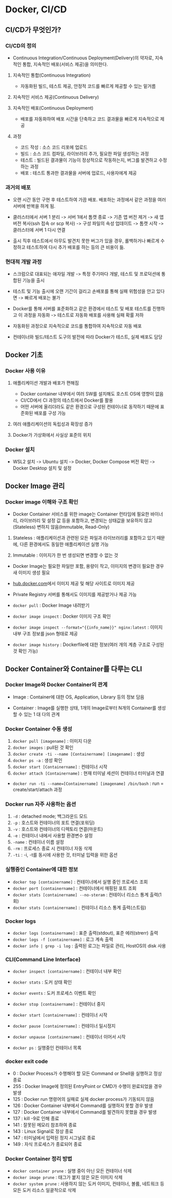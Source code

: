 # Docker, CI/CD

## CI/CD가 무엇인가?

### CI/CD의 정의

- Continuous Integration/Continuous Deployment(Delivery)의 약자로, 지속적인 통합, 지속적인 배포(서비스 제공)을 의미한다.

1. 지속적인 통합(Continuous Integration)

    - 자동화된 빌드, 테스트 제공, 안정적 코드를 빠르게 제공할 수 있는 밑거름

2. 지속적인 서비스 제공(Continuous Delivery)

3. 지속적인 배포(Continuous Deployment)

    - 배포를 자동화하여 배포 시간을 단축하고 코드 결과물을 빠르게 지속적으로 제공

4. 과정

    - 코드 작성 : 소스 코드 리포에 업로드
    - 빌드 : 소스 코드 컴파일, 라이브러리 추가, 필요한 파일 생성하는 과정
    - 테스트 : 빌드된 결과물이 기능이 정상적으로 작동하는지, 버그를 발견하고 수정하는 과정
    - 배포 : 테스트 통과한 결과물을 서버에 업로드, 사용자에게 제공

### 과거의 배포

- 오랜 시간 동안 구현 후 테스트하여 가끔 배포. 배포하는 과정에서 같은 과정을 여러 서버에 반복을 하게 됨.

- 클러스터에서 서버 1 분리 -> 서버 1에서 톰캣 종료 -> 기존 앱 버전 제거 -> 새 앱 버전 복사(ssh 접속 or scp 복사) -> 구성 파일의 속성 업데이트 -> 톰캣 시작 -> 클러스터에 서버 1 다시 연결

- 출시 직후 테스트에서 아무도 발견치 못한 버그가 있을 경우, 롤백하거나 빠르게 수정하고 테스트하여 다시 추가 배포를 하는 등의 큰 비용이 듦.

### 현대적 개발 과정

- 스크럼으로 대표되는 애자일 개발 -> 특정 주기마다 개발, 테스트 및 프로덕션에 통합된 기능을 출시

- 테스트 및 기능 출시에 오랜 기간이 걸리고 손배포를 통해 실패 위험성을 안고 있다면 -> 빠르게 배포는 불가

- Docker를 통해 서버를 표준화하고 같은 환경에서 테스트 및 배포 테스트를 진행하고 이 과정을 자동화 -> 테스트로 자동화 배포를 사용해 실패 확률 저하

- 자동화된 과정으로 지속적으로 코드를 통합하여 지속적으로 자동 배포

- 컨테이너와 빌드/테스트 도구의 발전에 따라 Docker가 테스트, 실제 배포도 담당

## Docker 기초

### Docker 사용 이유

1. 애플리케이션 개발과 배포가 편해짐

    - Docker container 내부에서 여러 SW를 설치해도 호스트 OS에 영향이 없음
    - CI/CD에서 CI 과정의 테스트에서 Docker를 활용
    - 어떤 서버에 올리더라도 같은 환경으로 구성된 컨테이너로 동작하기 때문에 표준화된 배포를 구성 가능

2. 여러 애플리케이션의 독립성과 확장성 증가

3. Docker가 가상화에서 사실상 표준의 위치

### Docker 설치

- WSL2 설치 -> Ubuntu 설치 -> Docker, Docker Compose 버전 확인 -> Docker Desktop 설치 및 설정

## Docker Image 관리

### Docker image 이해와 구조 확인

- Docker Container 서비스를 위한 image는 Container 런타임에 필요한 바이너리, 라이브러리 및 설정 값 등을 포함하고, 변경되는 상태값을 보유하지 않고(Stateless) 변하지 않음(Immutable, Read-Only)

1. Stateless : 애플리케이션과 관련된 모든 파일과 라이브러리를 포함하고 있기 때문에, 다른 환경에서도 동일한 애플리케이션 실행 가능

2. Immutable : 이미지가 한 번 생성되면 변경할 수 없는 것

- Docker Image는 필요한 파일만 포함, 용량이 작고, 이미지의 변경이 필요한 경우 새 이미지 생성 필요

- [hub.docker.com](hub.docker.com)에서 이미지 제공 및 해당 사이트로 이미지 제공

- Private Registry 서버를 통해서도 이미지를 제공받거나 제공 가능

- ```docker pull``` : Docker Image 내려받기

- ```docker image inspect``` : Docker 이미지 구조 확인

- ```docker image inspect --format="{{info_name}}" nginx:latest``` : 이미지 내부 구조 정보를 json 형태로 제공

- ```docker image history``` : Dockerfile에 대한 정보(여러 개의 계층 구조로 구성된 것 확인 가능)

## Docker Container와 Container를 다루는 CLI

### Docker Image와 Docker Container의 관계

- Image : Container에 대한 OS, Application, Library 등의 정보 담음

- Container : Image를 실행한 상태, 1개의 Image로부터 N개의 Container를 생성할 수 있는 1 대 다의 관계

### Docker Container 수동 생성

1. ```docker pull [imagename]``` : 이미지 다운
2. ```docker images``` : pull된 것 확인
3. ```docker create -ti --name [Containername] [imagename]``` : 생성
4. ```docker ps -a``` : 생성 확인
5. ```docker start [Containername]``` : 컨테이너 시작
6. ```docker attach [Containername]``` : 현재 터미널 세션이 컨테이너 터미널과 연결

- ```docker run -ti --name=[Containername] [imagename] /bin/bash``` : run = create/start/attach 과정

### Docker run 자주 사용하는 옵션

1. ```-d``` :  detached mode; 백그라운드 모드
2. ```-p``` : 호스트와 컨테이너의 포트 연결(포워딩)
3. ```-v``` : 호스트와 컨테이너의 디렉토리 연결(마운트)
4. ```-e``` : 컨테이너 내에서 사용할 환경변수 설정
5. ```-name``` : 컨테이너 이름 설정
6. ```-rm``` : 프로세스 종료 시 컨테이너 자동 삭제
7. ```-ti``` : -i, -t를 동시에 사용한 것, 터미널 입력을 위한 옵션

### 실행중인 Container에 대한 정보

- ```docker top [containername]``` : 컨테이너에서 실행 중인 프로세스 조회
- ```docker port [containername]``` : 컨테이너에서 매핑된 포트 조회
- ```docker stats [containername] --no-steram``` : 컨테이너 리소스 통계 출력(1회)
- ```docker stats [containername]``` : 컨테이너 리소스 통계 출력(스트림)

### Docker logs

- ```docker logs [containername]``` : 표준 출력(stdout), 표준 에러(strerr) 출력
- ```docker logs -f [containername]``` : 로그 계속 출력
- ```docker info | grep -i log``` : 출력된 로그는 파일로 관리, HostOS의 disk 사용

### CLI(Command Line Interface)

- ```docker inspect [containername]``` : 컨테이너 내부 확인

- ```docker stats``` : 도커 상태 확인

- ```docker events``` : 도커 프로세스 이벤트 확인

- ```docker stop [containername]``` : 컨테이너 중지
- ```docker start [containername]``` : 컨테이너 시작
- ```docker pause [containername]``` : 컨테이너 일시정지
- ```docker unpause [containername]``` : 컨테이너 이어서 시작

- ```docker ps``` : 실행중인 컨테이너 목록

### docker exit code

- 0 : Docker Process가 수행해야 할 모든 Command or Shell을 실행하고 정상 종료
- 255 : Docker Image에 정의된 EntryPoint or CMD가 수행이 완료되었을 경우 발생
- 125 : Docker run 명령어의 실패로 실제 docker process가 기동되지 않음
- 126 : Docker Container 내부에서 Command를 실행하지 못할 경우 발생
- 127 : Docker Container 내부에서 Command를 발견하지 못했을 경우 발생
- 137 : kill -9로 인해 종료
- 141 : 잘못된 메모리 참조하여 종료
- 143 : Linux Signal로 정상 종료
- 147 : 터미널에서 입력된 정지 시그널로 종료
- 149 : 자식 프로세스가 종료되어 종료

### Docker Container 정리 방법

- ```docker container prune``` : 실행 중이 아닌 모든 컨테이너 삭제
- ```docker image prune``` : 태그가 붙지 않은 모든 이미지 삭제
- ```docker system prune``` : 사용하지 않는 도커 이미지, 컨테이너, 볼륨, 네트워크 등 모든 도커 리소스 일괄적으로 삭제
